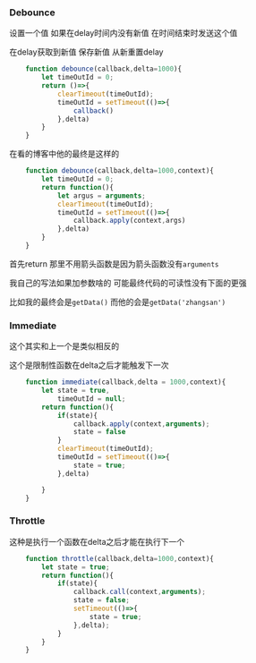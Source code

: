 
### Debounce
设置一个值 如果在delay时间内没有新值 在时间结束时发送这个值

在delay获取到新值 保存新值 从新重置delay
```javascript
    function debounce(callback,delta=1000){
        let timeOutId = 0;
        return ()=>{
            clearTimeout(timeOutId);
            timeOutId = setTimeout(()=>{
                callback()
            },delta)
        }
    }
```
在看的博客中他的最终是这样的
```javascript
    function debounce(callback,delta=1000,context){
        let timeOutId = 0;
        return function(){
            let argus = arguments;
            clearTimeout(timeOutId);
            timeOutId = setTimeout(()=>{
                callback.apply(context,args)
            },delta)
        }
    }
```
首先return 那里不用箭头函数是因为箭头函数没有`arguments`

我自己的写法如果加参数啥的 可能最终代码的可读性没有下面的更强

比如我的最终会是`getData()` 而他的会是`getData('zhangsan')`


### Immediate
这个其实和上一个是类似相反的

这个是限制性函数在delta之后才能触发下一次

```javascript
    function immediate(callback,delta = 1000,context){
        let state = true,
            timeOutId = null;
        return function(){
            if(state){
                callback.apply(context,arguments);
                state = false
            }
            clearTimeout(timeOutId);
            timeOutId = setTimeout(()=>{
                state = true;
            },delta)

        }
    }

```

### Throttle
这种是执行一个函数在delta之后才能在执行下一个
```javascript
    function throttle(callback,delta=1000,context){
        let state = true;
        return function(){
            if(state){
                callback.call(context,arguments);
                state = false;
                setTimeout(()=>{
                    state = true;
                },delta);
            }
        }
    }
```
